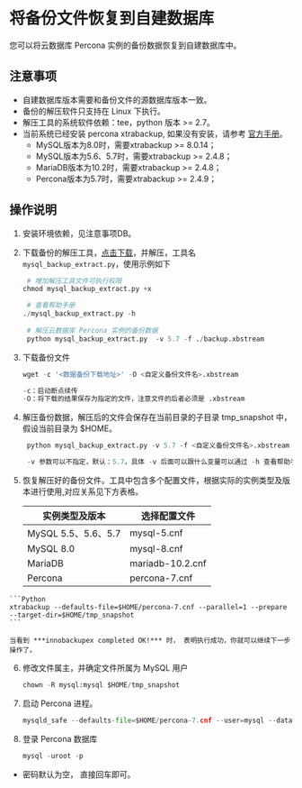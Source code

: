 # 将备份文件恢复到自建数据库

您可以将云数据库 Percona 实例的备份数据恢复到自建数据库中。

## 注意事项
* 自建数据库版本需要和备份文件的源数据库版本一致。
* 备份的解压软件只支持在 Linux 下执行。
* 解压工具的系统软件依赖：tee，python 版本 >= 2.7。
* 当前系统已经安装 percona xtrabackup, 如果没有安装，请参考 [官方手册](https://www.percona.com/doc/percona-xtrabackup/2.4/index.html)。
     - MySQL版本为8.0时，需要xtrabackup >= 8.0.14；
     - MySQL版本为5.6、5.7时，需要xtrabackup >= 2.4.8；
     - MariaDB版本为10.2时，需要xtrabackup >= 2.4.8；
     - Percona版本为5.7时，需要xtrabackup >= 2.4.9；

## 操作说明
1. 安装环境依赖，见注意事项DB。
2. 下载备份的解压工具，[点击下载](http://jddb-common-public.oss.cn-north-1.jcloudcs.com/general_mysql_backup_extract_tool.zip)，并解压，工具名 `mysql_backup_extract.py`，使用示例如下
    
    ```Python
     # 增加解压工具文件可执行权限
    chmod mysql_backup_extract.py +x
    
     # 查看帮助手册
    ./mysql_backup_extract.py -h
     
     # 解压云数据库 Percona 实例的备份数据
     python mysql_backup_extract.py  -v 5.7 -f ./backup.xbstream
    ```
3. 下载备份文件

    ```SQL
    wget -c '<数据备份下载地址>' -O <自定义备份文件名>.xbstream

    -c：启动断点续传
    -O：将下载的结果保存为指定的文件，注意文件的后者必须是 .xbstream
    ```

4. 解压备份数据，解压后的文件会保存在当前目录的子目录 tmp_snapshot 中，假设当前目录为 $HOME。

    ```Python
     python mysql_backup_extract.py -v 5.7 -f <自定义备份文件名>.xbstream
    
     -v 参数可以不指定，默认：5.7，具体 -v 后面可以跟什么变量可以通过 -h 查看帮助手册得知。
    ```

5. 恢复解压好的备份文件。工具中包含多个配置文件，根据实际的实例类型及版本进行使用,对应关系见下方表格。  

    |实例类型及版本|选择配置文件|
    |---|---|
    |MySQL 5.5、5.6、5.7|mysql-5.cnf|
    |MySQL 8.0|mysql-8.cnf|
    |MariaDB|mariadb-10.2.cnf|
    |Percona|percona-7.cnf|  
</p>

    ```Python
    xtrabackup --defaults-file=$HOME/percona-7.cnf --parallel=1 --prepare --target-dir=$HOME/tmp_snapshot
    ```   
    
    当看到 ***innobackupex completed OK!*** 时， 表明执行成功，你就可以继续下一步操作了。

6. 修改文件属主，并确定文件所属为 MySQL 用户

   ```Python
   chown -R mysql:mysql $HOME/tmp_snapshot
   ```

7. 启动 Percona 进程。

   ```Python
   mysqld_safe --defaults-file=$HOME/percona-7.cnf --user=mysql --datadir=$HOME/tmp_snapshot &
   ```

8. 登录 Percona 数据库

   ```SQL
   mysql -uroot -p
   ```

- 密码默认为空， 直接回车即可。
